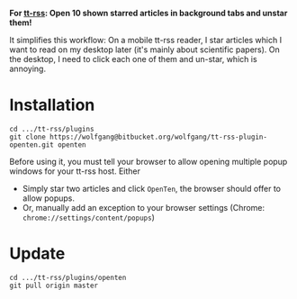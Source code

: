 **For [tt-rss](http://tt-rss.org): Open 10 shown starred articles in background tabs and unstar them!**

It simplifies this workflow: On a mobile tt-rss reader, I star articles which I want to read on my desktop 
later (it's mainly about scientific papers). On the desktop, I need to click each one of them and un-star, which is annoying.

# Installation

```
cd .../tt-rss/plugins
git clone https://wolfgang@bitbucket.org/wolfgang/tt-rss-plugin-openten.git openten
```

Before using it, you must tell your browser to allow opening multiple popup windows for your tt-rss host. Either

* Simply star two articles and click `OpenTen`, the browser should offer to allow popups.
* Or, manually add an exception to your browser settings (Chrome: `chrome://settings/content/popups`)


# Update

```
cd .../tt-rss/plugins/openten
git pull origin master
```

